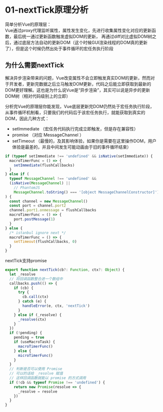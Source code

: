 # 01-nextTick原理分析 
简单分析Vue的原理层：   
Vue通过proxy代理监听属性，属性发生变化，先进行收集属性变化对应的更新函数，最后统一通过更新函数触发虚拟DOM的更新，
再通过diff对比虚拟DOM树之后，通过底层方法自动的更新DOM（这个时候GUI渲染线程的DOM真的更新了），但是这个时候仍然出处于事件循环的宏任务执行阶段

## 为什么需要nextTick
解决异步渲染带来的问题，Vue改变属性不会立即触发真实DOM的更新，然而对于开发者，更新完数据之后立马触发DOM更新，代码之后能立即获取到最新的DOM更好理解。这也是为什么说Vue是“异步渲染”，其实可以说是异步的更新DOM树（相对代码级别上的立即）


分析完Vue的原理层你能发现，Vue底层更新完DOM仍然处于宏任务执行阶段，从事件循环机制看，只要我们的代码后于该宏任务执行，就能获取到真实的DOM，因此几种方式：
- setImmediate （宏任务代码执行完成立即触发，但是存在兼容性）
- promise （对应 MessageChannel ）
- setTimeout （最慢的，及其影响体验，如果你是需要在这里操作DOM，用户体验是最差的，并且中间发生可能动画由于旧的事件循环结束）


```javascript
if (typeof setImmediate !== 'undefined' && isNative(setImmediate)) {
  macroTimerFunc = () => {
    setImmediate(flushCallbacks)
  }
} else if (
  typeof MessageChannel !== 'undefined' &&
  (isNative(MessageChannel) ||
    // PhantomJS
    MessageChannel.toString() === '[object MessageChannelConstructor]')
) {
  const channel = new MessageChannel()
  const port = channel.port2
  channel.port1.onmessage = flushCallbacks
  macroTimerFunc = () => {
    port.postMessage(1)
  }
} else {
  /* istanbul ignore next */
  macroTimerFunc = () => {
    setTimeout(flushCallbacks, 0)
  }
}
```
nextTick支持promise
```javascript
export function nextTick(cb?: Function, ctx?: Object) {
  let _resolve
  // 将回调函数整合进一个数组中
  callbacks.push(() => {
    if (cb) {
      try {
        cb.call(ctx)
      } catch (e) {
        handleError(e, ctx, 'nextTick')
      }
    } else if (_resolve) {
      _resolve(ctx)
    }
  })
  if (!pending) {
    pending = true
    if (useMacroTask) {
      macroTimerFunc()
    } else {
      microTimerFunc()
    }
  }
  // 判断是否可以使用 Promise
  // 可以的话给 _resolve 赋值
  // 这样回调函数就能以 promise 的方式调用
  if (!cb && typeof Promise !== 'undefined') {
    return new Promise(resolve => {
      _resolve = resolve
    })
  }
}
```